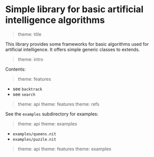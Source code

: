 # Simple library for basic artificial intelligence algorithms

> theme: title

This library provides some frameworks for basic algorithms used for artificial intelligence.
It offers simple generic classes to extends.

> theme: intro

Contents:

> theme: features

* see `backtrack`
* see `search`

> theme: api
> theme: features
> theme: refs

See the `examples` subdirectory for examples:

> theme: api
> theme: examples

* `examples/queens.nit`
* `examples/puzzle.nit`

> theme: api
> theme: features
> theme: examples

